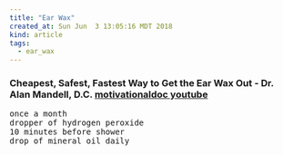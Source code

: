 ```yaml
---
title: "Ear Wax"
created_at: Sun Jun  3 13:05:16 MDT 2018
kind: article
tags:
  - ear_wax
---
```


<h3>
  Cheapest, Safest, Fastest Way to Get the Ear Wax Out - Dr. Alan Mandell, D.C.
  <a href="https://www.youtube.com/watch?v=0wHh-c1gfhI" target="_blank">motivationaldoc youtube</a>
</h3>

<pre>
once a month
dropper of hydrogen peroxide
10 minutes before shower
drop of mineral oil daily
</pre>

<!--
html boilerplate fragments
<a href="" target="_blank"></a>
<a name=""></a>
<img src="" width="400px">
<ul>
  <li></li>
  <li><a href="" target="_blank"></a></li>
</ul>
<pre>
</pre>
<p style="margin-bottom: 2em;"></p>
<hr style="border: 0; height: 3px; background: #333; background-image: linear-gradient(to right, #ccc, #333, #ccc);">
<pre><code>
</code></pre>
<math xmlns='http://www.w3.org/1998/Math/MathML' display='block'>
</math>
-->
